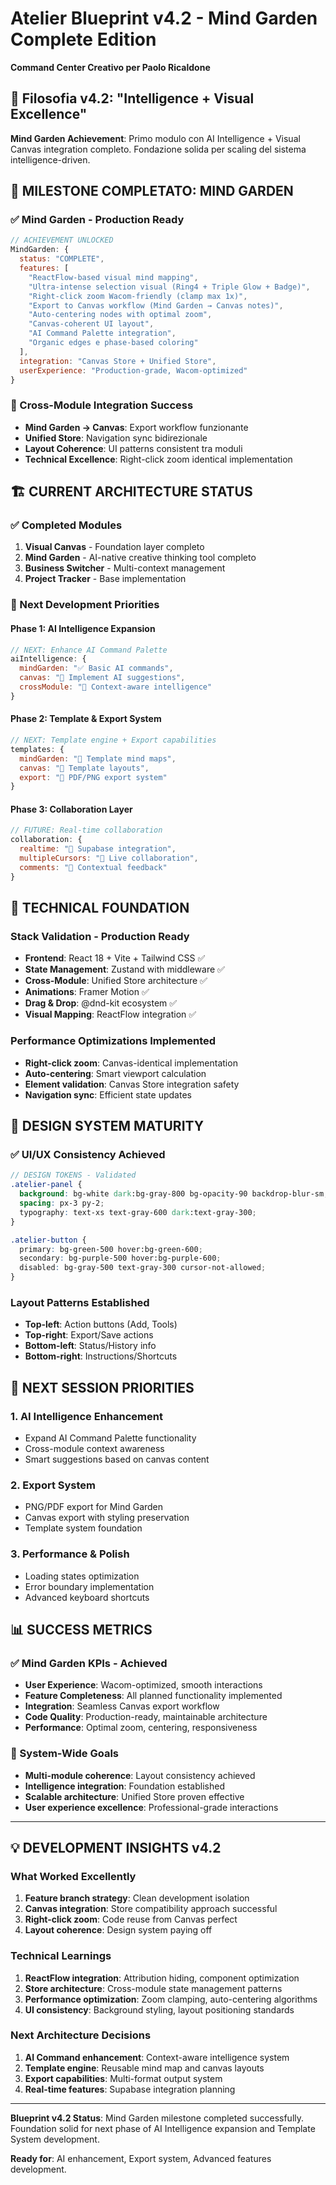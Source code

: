 # Atelier Blueprint v4.2 - Mind Garden Complete Edition
**Command Center Creativo per Paolo Ricaldone**

## 🎯 Filosofia v4.2: "Intelligence + Visual Excellence"

**Mind Garden Achievement**: Primo modulo con AI Intelligence + Visual Canvas integration completo. Fondazione solida per scaling del sistema intelligence-driven.

## 🌱 **MILESTONE COMPLETATO: MIND GARDEN**

### **✅ Mind Garden - Production Ready**
```javascript
// ACHIEVEMENT UNLOCKED
MindGarden: {
  status: "COMPLETE",
  features: [
    "ReactFlow-based visual mind mapping",
    "Ultra-intense selection visual (Ring4 + Triple Glow + Badge)",
    "Right-click zoom Wacom-friendly (clamp max 1x)",
    "Export to Canvas workflow (Mind Garden → Canvas notes)",
    "Auto-centering nodes with optimal zoom",
    "Canvas-coherent UI layout",
    "AI Command Palette integration",
    "Organic edges e phase-based coloring"
  ],
  integration: "Canvas Store + Unified Store",
  userExperience: "Production-grade, Wacom-optimized"
}
```

### **🔗 Cross-Module Integration Success**
- **Mind Garden → Canvas**: Export workflow funzionante
- **Unified Store**: Navigation sync bidirezionale
- **Layout Coherence**: UI patterns consistent tra moduli
- **Technical Excellence**: Right-click zoom identical implementation

## 🏗️ **CURRENT ARCHITECTURE STATUS**

### **✅ Completed Modules**
1. **Visual Canvas** - Foundation layer completo
2. **Mind Garden** - AI-native creative thinking tool completo
3. **Business Switcher** - Multi-context management
4. **Project Tracker** - Base implementation

### **🎯 Next Development Priorities**

#### **Phase 1: AI Intelligence Expansion**
```javascript
// NEXT: Enhance AI Command Palette
aiIntelligence: {
  mindGarden: "✅ Basic AI commands",
  canvas: "🔄 Implement AI suggestions",
  crossModule: "🔄 Context-aware intelligence"
}
```

#### **Phase 2: Template & Export System**
```javascript
// NEXT: Template engine + Export capabilities
templates: {
  mindGarden: "🔄 Template mind maps",
  canvas: "🔄 Template layouts",
  export: "🔄 PDF/PNG export system"
}
```

#### **Phase 3: Collaboration Layer**
```javascript
// FUTURE: Real-time collaboration
collaboration: {
  realtime: "🔄 Supabase integration", 
  multipleCursors: "🔄 Live collaboration",
  comments: "🔄 Contextual feedback"
}
```

## 🔧 **TECHNICAL FOUNDATION**

### **Stack Validation - Production Ready**
- **Frontend**: React 18 + Vite + Tailwind CSS ✅
- **State Management**: Zustand with middleware ✅  
- **Cross-Module**: Unified Store architecture ✅
- **Animations**: Framer Motion ✅
- **Drag & Drop**: @dnd-kit ecosystem ✅
- **Visual Mapping**: ReactFlow integration ✅

### **Performance Optimizations Implemented**
- **Right-click zoom**: Canvas-identical implementation
- **Auto-centering**: Smart viewport calculation
- **Element validation**: Canvas Store integration safety
- **Navigation sync**: Efficient state updates

## 🎨 **DESIGN SYSTEM MATURITY**

### **✅ UI/UX Consistency Achieved**
```scss
// DESIGN TOKENS - Validated
.atelier-panel {
  background: bg-white dark:bg-gray-800 bg-opacity-90 backdrop-blur-sm;
  spacing: px-3 py-2;
  typography: text-xs text-gray-600 dark:text-gray-300;
}

.atelier-button {
  primary: bg-green-500 hover:bg-green-600;
  secondary: bg-purple-500 hover:bg-purple-600;
  disabled: bg-gray-500 text-gray-300 cursor-not-allowed;
}
```

### **Layout Patterns Established**
- **Top-left**: Action buttons (Add, Tools)
- **Top-right**: Export/Save actions  
- **Bottom-left**: Status/History info
- **Bottom-right**: Instructions/Shortcuts

## 🚀 **NEXT SESSION PRIORITIES**

### **1. AI Intelligence Enhancement**
- Expand AI Command Palette functionality
- Cross-module context awareness
- Smart suggestions based on canvas content

### **2. Export System**
- PNG/PDF export for Mind Garden
- Canvas export with styling preservation
- Template system foundation

### **3. Performance & Polish**
- Loading states optimization
- Error boundary implementation
- Advanced keyboard shortcuts

## 📊 **SUCCESS METRICS**

### **✅ Mind Garden KPIs - Achieved**
- **User Experience**: Wacom-optimized, smooth interactions
- **Feature Completeness**: All planned functionality implemented
- **Integration**: Seamless Canvas export workflow
- **Code Quality**: Production-ready, maintainable architecture
- **Performance**: Optimal zoom, centering, responsiveness

### **🎯 System-Wide Goals**
- **Multi-module coherence**: Layout consistency achieved
- **Intelligence integration**: Foundation established
- **Scalable architecture**: Unified Store proven effective
- **User experience excellence**: Professional-grade interactions

---

## 💡 **DEVELOPMENT INSIGHTS v4.2**

### **What Worked Excellently**
1. **Feature branch strategy**: Clean development isolation
2. **Canvas integration**: Store compatibility approach successful
3. **Right-click zoom**: Code reuse from Canvas perfect
4. **Layout coherence**: Design system paying off

### **Technical Learnings**
1. **ReactFlow integration**: Attribution hiding, component optimization
2. **Store architecture**: Cross-module state management patterns
3. **Performance optimization**: Zoom clamping, auto-centering algorithms
4. **UI consistency**: Background styling, layout positioning standards

### **Next Architecture Decisions**
1. **AI Command enhancement**: Context-aware intelligence system
2. **Template engine**: Reusable mind map and canvas layouts
3. **Export capabilities**: Multi-format output system
4. **Real-time features**: Supabase integration planning

---

**Blueprint v4.2 Status**: Mind Garden milestone completed successfully. Foundation solid for next phase of AI Intelligence expansion and Template System development.

**Ready for**: AI enhancement, Export system, Advanced features development.
